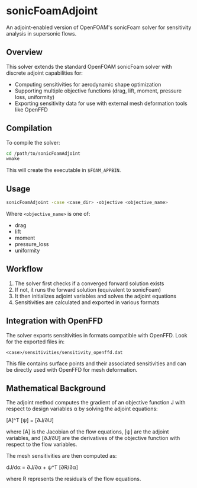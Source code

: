 # sonicFoamAdjoint

An adjoint-enabled version of OpenFOAM's sonicFoam solver for sensitivity analysis in supersonic flows.

## Overview

This solver extends the standard OpenFOAM sonicFoam solver with discrete adjoint capabilities for:

- Computing sensitivities for aerodynamic shape optimization
- Supporting multiple objective functions (drag, lift, moment, pressure loss, uniformity)
- Exporting sensitivity data for use with external mesh deformation tools like OpenFFD

## Compilation

To compile the solver:

```bash
cd /path/to/sonicFoamAdjoint
wmake
```

This will create the executable in `$FOAM_APPBIN`.

## Usage

```bash
sonicFoamAdjoint -case <case_dir> -objective <objective_name>
```

Where `<objective_name>` is one of:
- drag
- lift
- moment
- pressure_loss
- uniformity

## Workflow

1. The solver first checks if a converged forward solution exists
2. If not, it runs the forward solution (equivalent to sonicFoam)
3. It then initializes adjoint variables and solves the adjoint equations
4. Sensitivities are calculated and exported in various formats

## Integration with OpenFFD

The solver exports sensitivities in formats compatible with OpenFFD. Look for the exported files in:

```
<case>/sensitivities/sensitivity_openffd.dat
```

This file contains surface points and their associated sensitivities and can be directly used with OpenFFD for mesh deformation.

## Mathematical Background

The adjoint method computes the gradient of an objective function J with respect to design variables α by solving the adjoint equations:

[A]^T [ψ] = [∂J/∂U]

where [A] is the Jacobian of the flow equations, [ψ] are the adjoint variables, and [∂J/∂U] are the derivatives of the objective function with respect to the flow variables.

The mesh sensitivities are then computed as:

dJ/dα = ∂J/∂α + ψ^T [∂R/∂α]

where R represents the residuals of the flow equations.
